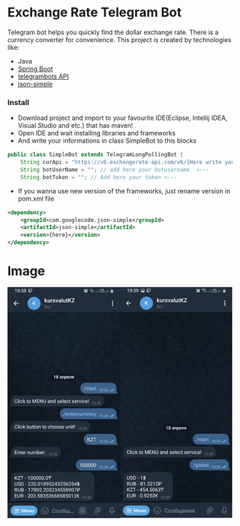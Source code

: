 # Exchange Rate Telegram Bot
Telegram bot helps you quickly find the dollar exchange rate. There is a currency converter for convenience.
This project is created by technologies like:
- Java
- [Spring Boot](https://github.com/spring-projects/spring-boot)
- [telegrambots API](https://github.com/rubenlagus/TelegramBots)
- [json-simple](https://github.com/fangyidong/json-simple)
### Install 
-   Download project and import to your favourite IDE(Eclipse, Intellij IDEA, Visual Studio and etc.) that has maven!
-   Open IDE and wait installing libraries and frameworks
-   And write your informations in class SimpleBot to this blocks
```java
public class SimpleBot extends TelegramLongPollingBot {
    String curApi = "https://v6.exchangerate-api.com/v6/{Here write your api token or replace with other}/latest/USD"; // <---
    String botUserName = ""; // add here your botusername  <---
    String botToken = ""; // Add here your token <---
```
-   If you wanna use new version of the frameworks, just rename version in pom.xml file
```xml
<dependency>
    <groupId>com.googlecode.json-simple</groupId>
    <artifactId>json-simple</artifactId>
    <version>{here}</version> 
</dependency>
```
# Image
![image](https://github.com/zhanta/kursValut/blob/master/photos/1.png)